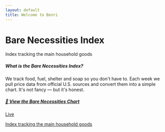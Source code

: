 ```yaml
---
layout: default
title: Welcome to Benri
---
```


<main class="container text-center py-5 px-3">
  <h1 class="display-4 fw-bold">Bare Necessities Index</h1>
  <p class="fs-5 text-muted">Index tracking the main household goods</p>

  <div class="card shadow-sm mb-4">
    <div class="card-body">
      <h5 class="card-title">What is the Bare Necessities Index?</h5>
      <p class="card-text">We track food, fuel, shelter and soap so you don't have to. Each week we pull price data from official U.S. sources and convert them into a simple chart. It's not fancy — but it's honest.</p>
    </div>
  </div>

  <div class="list-group">
    <a href="/bare.html" class="list-group-item list-group-item-action">
      <div class="d-flex w-100 justify-content-between">
        <h5 class="mb-1">🧺 View the Bare Necessities Chart</h5>
        <span class="badge bg-primary rounded-pill">Live</span>
      </div>
      <p class="mb-1 text-muted">Index tracking the main household goods</p>
    </a>
  </div>
</main>
